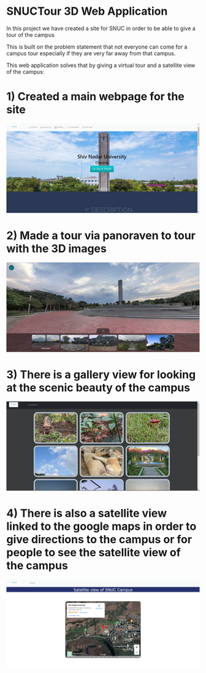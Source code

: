 # SNUCTour 3D Web Application

In this project we have created a site for SNUC in order to be able to give a tour of the campus

This is built on the problem statement that not everyone can come for a campus tour
especially if they are very far away from that campus.

This web application solves that by giving a virtual tour and a satellite view of the campus:

# 1) Created a main webpage for the site
![](Project_img/mainsite.png)
# 2) Made a tour via panoraven to tour with the 3D images
![](Project_img/Toursite.png)
# 3) There is a gallery view for looking at the scenic beauty of the campus
![](Project_img/Gallery_site.png)
# 4) There is also a satellite view linked to the google maps in order to give directions to the campus or for people to see the satellite view of the campus
![](Project_img/S_viewsite.png)
